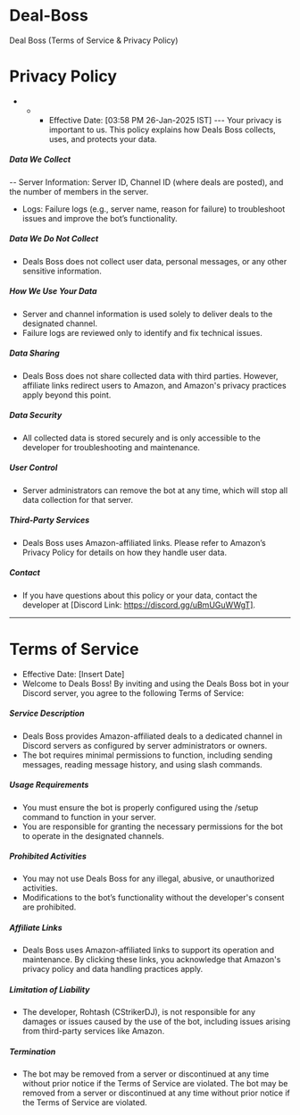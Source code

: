 # Deal-Boss
Deal Boss (Terms of Service & Privacy Policy)
# Privacy Policy
- - - Effective Date: [03:58 PM 26-Jan-2025 IST]
--- Your privacy is important to us. This policy explains how Deals Boss collects, uses, and protects your data.
##### Data We Collect
-- Server Information: Server ID, Channel ID (where deals are posted), and the number of members in the server.
- Logs: Failure logs (e.g., server name, reason for failure) to troubleshoot issues and improve the bot’s functionality.
##### Data We Do Not Collect
- Deals Boss does not collect user data, personal messages, or any other sensitive information.
##### How We Use Your Data
- Server and channel information is used solely to deliver deals to the designated channel.
- Failure logs are reviewed only to identify and fix technical issues.
##### Data Sharing
- Deals Boss does not share collected data with third parties. However, affiliate links redirect users to Amazon, and Amazon's privacy practices apply beyond this point.
##### Data Security
- All collected data is stored securely and is only accessible to the developer for troubleshooting and maintenance.
##### User Control
- Server administrators can remove the bot at any time, which will stop all data collection for that server.
##### Third-Party Services
- Deals Boss uses Amazon-affiliated links. Please refer to Amazon’s Privacy Policy for details on how they handle user data.
##### Contact
- If you have questions about this policy or your data, contact the developer at [Discord Link: https://discord.gg/uBmUGuWWgT].
---------------------------------------------------------------------------------------------------------------------------------------------------------------------------------------------------------------------
# Terms of Service
- Effective Date: [Insert Date]
- Welcome to Deals Boss! By inviting and using the Deals Boss bot in your Discord server, you agree to the following Terms of Service:
##### Service Description
- Deals Boss provides Amazon-affiliated deals to a dedicated channel in Discord servers as configured by server administrators or owners.
- The bot requires minimal permissions to function, including sending messages, reading message history, and using slash commands.
##### Usage Requirements
- You must ensure the bot is properly configured using the /setup command to function in your server.
- You are responsible for granting the necessary permissions for the bot to operate in the designated channels.
##### Prohibited Activities
- You may not use Deals Boss for any illegal, abusive, or unauthorized activities.
- Modifications to the bot’s functionality without the developer's consent are prohibited.
##### Affiliate Links
- Deals Boss uses Amazon-affiliated links to support its operation and maintenance. By clicking these links, you acknowledge that Amazon's privacy policy and data handling practices apply.
##### Limitation of Liability
- The developer, Rohtash (CStrikerDJ), is not responsible for any damages or issues caused by the use of the bot, including issues arising from third-party services like Amazon.
##### Termination
- The bot may be removed from a server or discontinued at any time without prior notice if the Terms of Service are violated.
The bot may be removed from a server or discontinued at any time without prior notice if the Terms of Service are violated.


